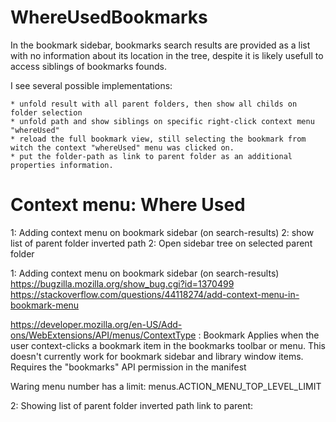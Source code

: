 # WhereUsedBookmarks

In the bookmark sidebar, bookmarks search results are provided as a list
with no information about its location in the tree,
despite it is likely usefull to access siblings of bookmarks founds.

I see several possible implementations:

    * unfold result with all parent folders, then show all childs on folder selection
    * unfold path and show siblings on specific right-click context menu "whereUsed"
    * reload the full bookmark view, still selecting the bookmark from witch the context "whereUsed" menu was clicked on.
    * put the folder-path as link to parent folder as an additional properties information.

# Context menu: Where Used

1: Adding context menu on bookmark sidebar (on search-results)
2: show list of parent folder inverted path
2: Open sidebar tree on selected parent folder

1: Adding context menu on bookmark sidebar (on search-results)
https://bugzilla.mozilla.org/show_bug.cgi?id=1370499
https://stackoverflow.com/questions/44118274/add-context-menu-in-bookmark-menu

https://developer.mozilla.org/en-US/Add-ons/WebExtensions/API/menus/ContextType :
Bookmark
Applies when the user context-clicks a bookmark item in the bookmarks toolbar or menu. 
This doesn't currently work for bookmark sidebar and library window items. 
Requires the "bookmarks" API permission in the manifest

Waring menu number has a limit: menus.ACTION_MENU_TOP_LEVEL_LIMIT

2: Showing list of parent folder inverted path
link to parent: 




